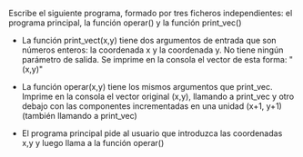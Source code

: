 Escribe el siguiente programa, formado por tres ficheros independientes: el programa principal, la función operar() y la función print_vec()

* La función print_vect(x,y) tiene dos argumentos de entrada que son números enteros: la coordenada x y la coordenada y. No tiene ningún parámetro de salida. Se imprime en la consola el vector de esta forma: "(x,y)"

* La función operar(x,y) tiene los mismos argumentos que print_vec. Imprime en la consola el vector original (x,y), llamando a print_vec y otro debajo con las componentes incrementadas en una unidad (x+1, y+1) (también llamando a print_vec)

* El programa principal pide al usuario que introduzca las coordenadas x,y y luego llama a la función operar()
